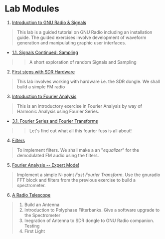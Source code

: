 
# Lab Modules

1. [Introduction to GNU Radio & Signals](01)
> This lab is a guided tutorial on GNU Radio including an installation guide. The guided exercises involve development of waveform generation and manipulating graphic user interfaces.           
  -  [1.1. Signals Continued: Sampling](01_1) 
  > > A short exploration of random Signals and Sampling

2. [First steps with SDR Hardware](02)   
> This lab involves working with hardware i.e. the SDR dongle. We shall build a simple FM radio

3. [Introduction to Fourier Analysis](03)   
> This is an introductory exercise in Fourier Analysis by way of Harmonic Analysis using Fourier Series. 

  - [3.1. Fourier Series and Fourier Transforms](03_1)
  > > Let's find out what all this fourier fuss is all about!

4. [Filters](04)   
>  To implement filters. We shall make a an "*equalizer*" for the demodulated FM audio using the filters. 

5. [Fourier Analysis -- Expert Mode!](05)
> Implement a simple N-point *Fast Fourier Transform*. Use the gnuradio FFT block and filters from the previous exercise to build a spectrometer.

6. [A Radio Telescope](06)    
> 1. Build an Antenna
> 2. Introduction to Polyphase Filterbanks. Give a software upgrade to the Spectrometer 
> 3. Inegration of Antenna to SDR dongle to GNU Radio companion. Testing
> 4. First Light
